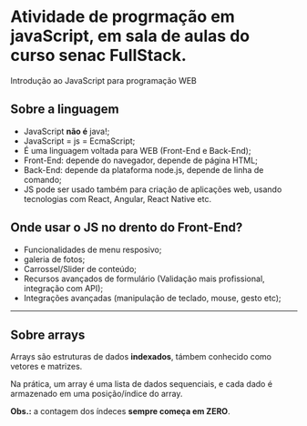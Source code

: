 # Atividade de progrmação em javaScript, em sala de aulas do curso senac FullStack.

Introdução ao JavaScript para programação WEB

## Sobre a linguagem

- JavaScript **não é**  java!;
- JavaScript = js = EcmaScript;
- É uma linguagem voltada para WEB (Front-End e Back-End);
- Front-End: depende do navegador, depende de página HTML;
- Back-End: depende da plataforma node.js, depende de linha de comando;
- JS pode ser usado também para criação de aplicações web, usando tecnologias com React, Angular, React Native etc.

## Onde usar o JS no drento do Front-End?

- Funcionalidades de menu resposivo;
- galeria de fotos;
- Carrossel/Slider de conteúdo;
- Recursos avançados de formulário (Validação mais profissional, integração com API);
- Integrações avançadas (manipulação de teclado, mouse, gesto etc);

---
## Sobre arrays

Arrays são estruturas de dados **indexados**, támbem conhecido como vetores e matrizes.

Na prática, um array é uma lista de dados sequenciais, e cada dado é armazenado em uma posição/índice do array.

**Obs.:** a contagem dos índeces **sempre começa em ZERO**.